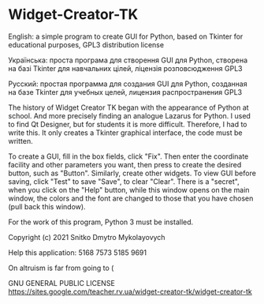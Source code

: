 # Widget-Creator-TK
English:    a simple program to create GUI for Python, based on Tkinter  for educational purposes, GPL3 distribution license

Українська: проста програма для створення GUI для Python, створена на базі Tkinter для навчальних цілей, ліцензія розповсюдження GPL3

Русский:    простая программа для создания GUI для Python, созданная на базе Tkinter для учебных целей, лицензия распространения GPL3

The history of Widget Creator TK began with the appearance of Python at school. And more precisely finding an analogue Lazarus for Python. I used to find Qt Designer, but for students it is more difficult. Therefore, I had to write this. It only creates a Tkinter graphical interface, the code must be written.

To create a GUI, fill in the box fields, click "Fix". Then enter the coordinate facility and other parameters you want, then press to create the desired button, such as "Button". Similarly, create other widgets. To view GUI before saving, click "Test" to save "Save", to clear "Clear". There is a "secret", when you click on the "Help" button, while this window opens on the main window, the colors and the font are changed to those that you have chosen (pull back this window).

For the work of this program, Python 3 must be installed.

Copyright (c) 2021 Snitko Dmytro Mykolayovych

Help this application: 5168 7573 5185 9691

On altruism is far from going to ( 

GNU GENERAL PUBLIC LICENSE
https://sites.google.com/teacher.rv.ua/widget-creator-tk/widget-creator-tk

